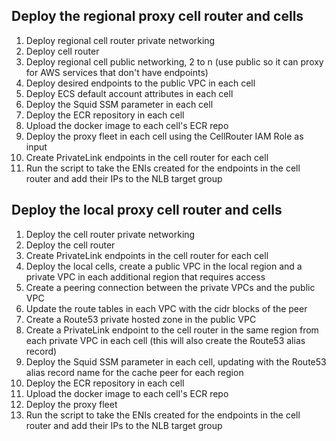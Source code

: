 
## Deploy the regional proxy cell router and cells

1) Deploy regional cell router private networking
2) Deploy cell router
3) Deploy regional cell public networking, 2 to n (use public so it can proxy for AWS services that don't have endpoints)
4) Deploy desired endpoints to the public VPC in each cell
5) Deploy ECS default account attributes in each cell
6) Deploy the Squid SSM parameter in each cell
7) Deploy the ECR repository in each cell
8) Upload the docker image to each cell's ECR repo
9) Deploy the proxy fleet in each cell using the CellRouter IAM Role as input
10) Create PrivateLink endpoints in the cell router for each cell
11) Run the script to take the ENIs created for the endpoints in the cell router and add their IPs to the NLB target group

## Deploy the local proxy cell router and cells

1) Deploy the cell router private networking
2) Deploy the cell router
3) Create PrivateLink endpoints in the cell router for each cell
4) Deploy the local cells, create a public VPC in the local region and a private VPC in each additional region that requires access
5) Create a peering connection between the private VPCs and the public VPC
6) Update the route tables in each VPC with the cidr blocks of the peer
7) Create a Route53 private hosted zone in the public VPC
8) Create a PrivateLink endpoint to the cell router in the same region from each private VPC in each cell (this will also create the Route53 alias record)
9) Deploy the Squid SSM parameter in each cell, updating with the Route53 alias record name for the cache peer for each region
10) Deploy the ECR repository in each cell
11) Upload the docker image to each cell's ECR repo
12) Deploy the proxy fleet
13) Run the script to take the ENIs created for the endpoints in the cell router and add their IPs to the NLB target group